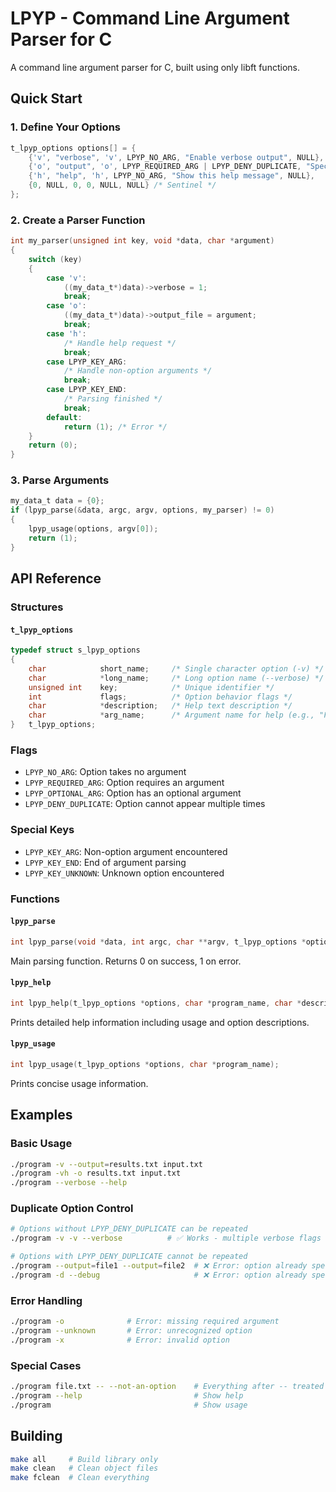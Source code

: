 # LPYP - Command Line Argument Parser for C

A command line argument parser for C, built using only libft functions.

## Quick Start

### 1. Define Your Options

```c
t_lpyp_options options[] = {
    {'v', "verbose", 'v', LPYP_NO_ARG, "Enable verbose output", NULL},
    {'o', "output", 'o', LPYP_REQUIRED_ARG | LPYP_DENY_DUPLICATE, "Specify output file", "FILE"},
    {'h', "help", 'h', LPYP_NO_ARG, "Show this help message", NULL},
    {0, NULL, 0, 0, NULL, NULL} /* Sentinel */
};
```

### 2. Create a Parser Function

```c
int my_parser(unsigned int key, void *data, char *argument)
{
    switch (key)
    {
        case 'v':
            ((my_data_t*)data)->verbose = 1;
            break;
        case 'o':
            ((my_data_t*)data)->output_file = argument;
            break;
        case 'h':
            /* Handle help request */
            break;
        case LPYP_KEY_ARG:
            /* Handle non-option arguments */
            break;
        case LPYP_KEY_END:
            /* Parsing finished */
            break;
        default:
            return (1); /* Error */
    }
    return (0);
}
```

### 3. Parse Arguments

```c
my_data_t data = {0};
if (lpyp_parse(&data, argc, argv, options, my_parser) != 0)
{
    lpyp_usage(options, argv[0]);
    return (1);
}
```

## API Reference

### Structures

#### `t_lpyp_options`

```c
typedef struct s_lpyp_options
{
    char            short_name;     /* Single character option (-v) */
    char            *long_name;     /* Long option name (--verbose) */
    unsigned int    key;            /* Unique identifier */
    int             flags;          /* Option behavior flags */
    char            *description;   /* Help text description */
    char            *arg_name;      /* Argument name for help (e.g., "FILE") */
}   t_lpyp_options;
```

### Flags

- `LPYP_NO_ARG`: Option takes no argument
- `LPYP_REQUIRED_ARG`: Option requires an argument
- `LPYP_OPTIONAL_ARG`: Option has an optional argument
- `LPYP_DENY_DUPLICATE`: Option cannot appear multiple times

### Special Keys

- `LPYP_KEY_ARG`: Non-option argument encountered
- `LPYP_KEY_END`: End of argument parsing
- `LPYP_KEY_UNKNOWN`: Unknown option encountered

### Functions

#### `lpyp_parse`

```c
int lpyp_parse(void *data, int argc, char **argv, t_lpyp_options *options, t_lpyp_parser parser_func);
```

Main parsing function. Returns 0 on success, 1 on error.

#### `lpyp_help`

```c
int lpyp_help(t_lpyp_options *options, char *program_name, char *description);
```

Prints detailed help information including usage and option descriptions.

#### `lpyp_usage`

```c
int lpyp_usage(t_lpyp_options *options, char *program_name);
```

Prints concise usage information.

## Examples

### Basic Usage

```bash
./program -v --output=results.txt input.txt
./program -vh -o results.txt input.txt
./program --verbose --help
```

### Duplicate Option Control

```bash
# Options without LPYP_DENY_DUPLICATE can be repeated
./program -v -v --verbose          # ✅ Works - multiple verbose flags

# Options with LPYP_DENY_DUPLICATE cannot be repeated  
./program --output=file1 --output=file2  # ❌ Error: option already specified
./program -d --debug                     # ❌ Error: option already specified
```

### Error Handling

```bash
./program -o              # Error: missing required argument
./program --unknown       # Error: unrecognized option
./program -x              # Error: invalid option
```

### Special Cases

```bash
./program file.txt -- --not-an-option    # Everything after -- treated as arguments
./program --help                         # Show help
./program                                # Show usage
```

## Building

```bash
make all     # Build library only
make clean   # Clean object files
make fclean  # Clean everything
```
